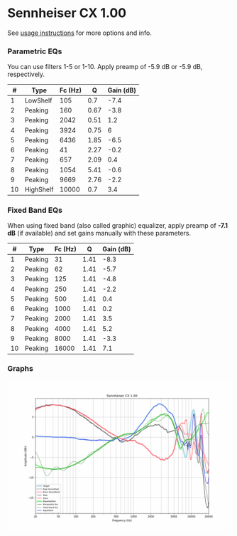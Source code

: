 # Sennheiser CX 1.00
See [usage instructions](https://github.com/jaakkopasanen/AutoEq#usage) for more options and info.

### Parametric EQs
You can use filters 1-5 or 1-10. Apply preamp of -5.9 dB or -5.9 dB, respectively.

|   # | Type      |   Fc (Hz) |    Q |   Gain (dB) |
|-----|-----------|-----------|------|-------------|
|   1 | LowShelf  |       105 | 0.7  |        -7.4 |
|   2 | Peaking   |       160 | 0.67 |        -3.8 |
|   3 | Peaking   |      2042 | 0.51 |         1.2 |
|   4 | Peaking   |      3924 | 0.75 |         6   |
|   5 | Peaking   |      6436 | 1.85 |        -6.5 |
|   6 | Peaking   |        41 | 2.27 |        -0.2 |
|   7 | Peaking   |       657 | 2.09 |         0.4 |
|   8 | Peaking   |      1054 | 5.41 |        -0.6 |
|   9 | Peaking   |      9669 | 2.76 |        -2.2 |
|  10 | HighShelf |     10000 | 0.7  |         3.4 |

### Fixed Band EQs
When using fixed band (also called graphic) equalizer, apply preamp of **-7.1 dB** (if available) and set gains manually with these parameters.

|   # | Type    |   Fc (Hz) |    Q |   Gain (dB) |
|-----|---------|-----------|------|-------------|
|   1 | Peaking |        31 | 1.41 |        -8.3 |
|   2 | Peaking |        62 | 1.41 |        -5.7 |
|   3 | Peaking |       125 | 1.41 |        -4.8 |
|   4 | Peaking |       250 | 1.41 |        -2.2 |
|   5 | Peaking |       500 | 1.41 |         0.4 |
|   6 | Peaking |      1000 | 1.41 |         0.2 |
|   7 | Peaking |      2000 | 1.41 |         3.5 |
|   8 | Peaking |      4000 | 1.41 |         5.2 |
|   9 | Peaking |      8000 | 1.41 |        -3.3 |
|  10 | Peaking |     16000 | 1.41 |         7.1 |

### Graphs
![](./Sennheiser%20CX%201.00.png)
